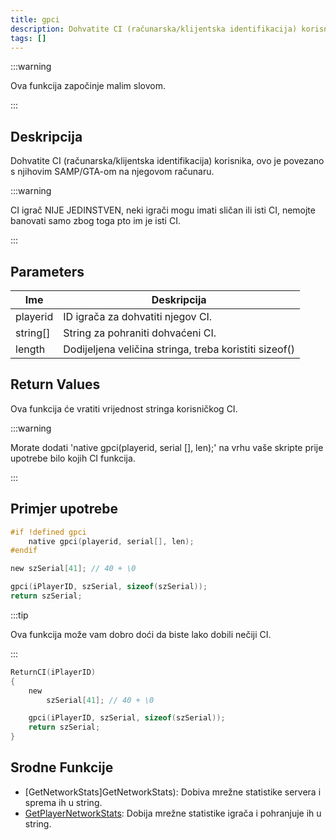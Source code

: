 ```yaml
---
title: gpci
description: Dohvatite CI (računarska/klijentska identifikacija) korisnika, ovo je povezano s njihovim SAMP/GTA-om na njegovom računaru.
tags: []
---
```


:::warning

Ova funkcija započinje malim slovom.

:::

## Deskripcija

Dohvatite CI (računarska/klijentska identifikacija) korisnika, ovo je povezano s njihovim SAMP/GTA-om na njegovom računaru.

:::warning

CI igrač NIJE JEDINSTVEN, neki igrači mogu imati sličan ili isti CI, nemojte banovati ​​samo zbog toga pto im je isti CI.

:::

## Parameters

| Ime      | Deskripcija                                            |
| -------- | ------------------------------------------------------ |
| playerid | ID igrača za dohvatiti njegov CI.                      |
| string[] | String za pohraniti dohvaćeni CI.                      |
| length   | Dodijeljena veličina stringa, treba koristiti sizeof() |

## Return Values

Ova funkcija će vratiti vrijednost stringa korisničkog CI.

:::warning

Morate dodati 'native gpci(playerid, serial [], len);' na vrhu vaše skripte prije upotrebe bilo kojih CI funkcija.

:::

## Primjer upotrebe

```c
#if !defined gpci
    native gpci(playerid, serial[], len);
#endif

new szSerial[41]; // 40 + \0

gpci(iPlayerID, szSerial, sizeof(szSerial));
return szSerial;
```

:::tip

Ova funkcija može vam dobro doći da biste lako dobili nečiji CI.

:::

```c
ReturnCI(iPlayerID)
{
    new
        szSerial[41]; // 40 + \0

    gpci(iPlayerID, szSerial, sizeof(szSerial));
    return szSerial;
}
```

## Srodne Funkcije

- [GetNetworkStats]GetNetworkStats): Dobiva mrežne statistike servera i sprema ih u string.
- [GetPlayerNetworkStats](GetPlayerNetworkStats): Dobija mrežne statistike igrača i pohranjuje ih u string.
